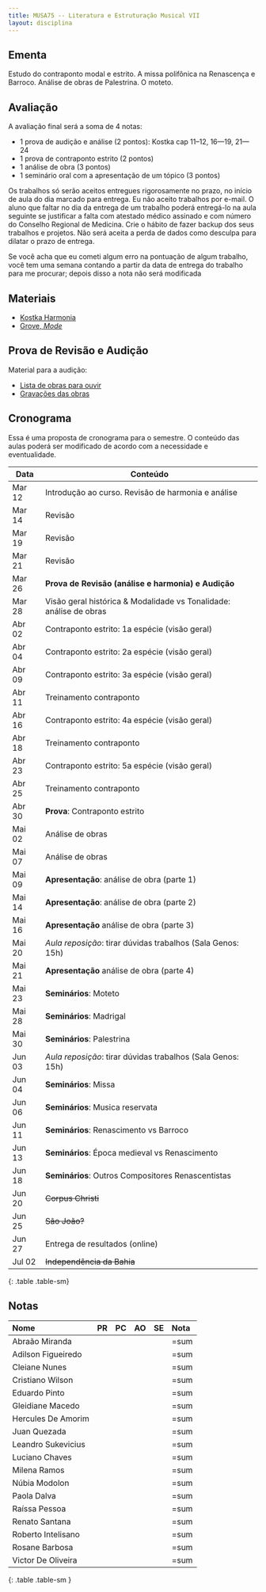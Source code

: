 ```yaml
---
title: MUSA75 -- Literatura e Estruturação Musical VII
layout: disciplina
---
```


## Ementa

Estudo do contraponto modal e estrito. A missa polifônica na Renascença e Barroco. Análise de obras de Palestrina. O moteto.

## Avaliação

A avaliação final será a soma de 4 notas:

 - 1 prova de audição e análise (2 pontos): Kostka cap 11–12, 16—19, 21—24
 - 1 prova de contraponto estrito (2 pontos)
 - 1 análise de obra (3 pontos)
 - 1 seminário oral com a apresentação de um tópico (3 pontos)

Os trabalhos só serão aceitos entregues rigorosamente no prazo, no
início de aula do dia marcado para entrega. Eu não aceito trabalhos por
e-mail. O aluno que faltar no dia da entrega de um trabalho poderá
entregá-lo na aula seguinte se justificar a falta com atestado médico
assinado e com número do Conselho Regional de Medicina. Crie o hábito de
fazer backup dos seus trabalhos e projetos. Não será aceita a perda de
dados como desculpa para dilatar o prazo de entrega.

Se você acha que eu cometi algum erro na pontuação de algum trabalho,
você tem uma semana contando a partir da data de entrega do trabalho
para me procurar; depois disso a nota não será modificada

## Materiais

- [Kostka Harmonia][1]
- [Grove, _Mode_][2]

## Prova de Revisão e Audição

Material para a audição:

- [Lista de obras para ouvir](/pedro/lista-prova-audicao-lem-7/)
- [Gravações das obras][3]

## Cronograma

Essa é uma proposta de cronograma para o semestre. O conteúdo das aulas poderá ser modificado de acordo com a necessidade e eventualidade.

Data | Conteúdo
 --- | ---
Mar 12 | Introdução ao curso. Revisão de harmonia e análise
Mar 14 | Revisão
Mar 19 | Revisão
Mar 21 | Revisão
Mar 26 | **Prova de Revisão (análise e harmonia) e Audição**
Mar 28 | Visão geral histórica & Modalidade vs Tonalidade: análise de obras
Abr 02 | Contraponto estrito: 1a espécie (visão geral)
Abr 04 | Contraponto estrito: 2a espécie (visão geral)
Abr 09 | Contraponto estrito: 3a espécie (visão geral)
Abr 11 | Treinamento contraponto
Abr 16 | Contraponto estrito: 4a espécie (visão geral)
Abr 18 | Treinamento contraponto
Abr 23 | Contraponto estrito: 5a espécie (visão geral)
Abr 25 | Treinamento contraponto
Abr 30 | **Prova**: Contraponto estrito
Mai 02 | Análise de obras
Mai 07 | Análise de obras
Mai 09 | **Apresentação**: análise de obra (parte 1)
Mai 14 | **Apresentação**: análise de obra (parte 2)
Mai 16 | **Apresentação** análise de obra (parte 3)
Mai 20 | *Aula reposição*: tirar dúvidas trabalhos (Sala Genos: 15h)
Mai 21 | **Apresentação** análise de obra (parte 4)
Mai 23 | **Seminários**: Moteto
Mai 28 | **Seminários**: Madrigal
Mai 30 | **Seminários**: Palestrina
Jun 03 | *Aula reposição*: tirar dúvidas trabalhos (Sala Genos: 15h)
Jun 04 | **Seminários**: Missa
Jun 06 | **Seminários**: Musica reservata
Jun 11 | **Seminários**: Renascimento vs Barroco
Jun 13 | **Seminários**: Época medieval vs Renascimento
Jun 18 | **Seminários**: Outros Compositores Renascentistas
Jun 20 | <del>Corpus Christi</del>
Jun 25 | <del>São João?</del>
Jun 27 | Entrega de resultados (online)
Jul 02 | <del>Independência da Bahia</del>
{: .table .table-sm}

## Notas


| Nome               | PR | PC | AO | SE | Nota |
|:-------------------|:---|:---|:---|:---|:-----|
| Abraão Miranda     |    |    |    |    | =sum |
| Adilson Figueiredo |    |    |    |    | =sum |
| Cleiane Nunes      |    |    |    |    | =sum |
| Cristiano Wilson   |    |    |    |    | =sum |
| Eduardo Pinto      |    |    |    |    | =sum |
| Gleidiane Macedo   |    |    |    |    | =sum |
| Hercules De Amorim |    |    |    |    | =sum |
| Juan Quezada       |    |    |    |    | =sum |
| Leandro Sukevicius |    |    |    |    | =sum |
| Luciano Chaves     |    |    |    |    | =sum |
| Milena Ramos       |    |    |    |    | =sum |
| Núbia Modolon      |    |    |    |    | =sum |
| Paola Dalva        |    |    |    |    | =sum |
| Raíssa Pessoa      |    |    |    |    | =sum |
| Renato Santana     |    |    |    |    | =sum |
| Roberto Intelisano |    |    |    |    | =sum |
| Rosane Barbosa     |    |    |    |    | =sum |
| Victor De Oliveira |    |    |    |    | =sum |
{: .table .table-sm }


[1]: https://www.dropbox.com/s/bb23zsxbr3099ex/Kostka%20Tonal%20Harmony%20Traduzido.pdf?dl=1
[2]: https://www.dropbox.com/s/bbm0s7uzz1n9odt/Mode.pdf?dl=1
[3]: https://www.dropbox.com/s/av3ej8t7ihbv3d3/LEM%207%20Musicas%20para%20Prova%20de%20Audicao.zip?dl=1
